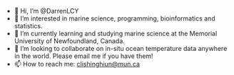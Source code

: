 - 👋 Hi, I’m @DarrenLCY
- 👀 I’m interested in marine science, programming, bioinformatics and statistics.
- 🌱 I’m currently learning and studying marine science at the Memorial University of Newfoundland, Canada.
- 💞️ I’m looking to collaborate on in-situ ocean temperature data anywhere in the world. Please email me if you have them! 
- 📫 How to reach me: clishinghiun@mun.ca

<!---
DarrenLCY/DarrenLCY is a ✨ special ✨ repository because its `README.md` (this file) appears on your GitHub profile.
You can click the Preview link to take a look at your changes.
--->
